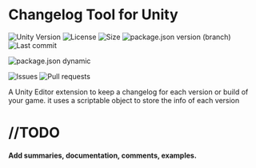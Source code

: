 # Changelog Tool for Unity

![Unity Version](https://img.shields.io/badge/Unity-2018.2%2B-blue?style=plastic) ![License](https://img.shields.io/github/license/ParkingLotGames/Changelog-Tool-for-Unity?style=plastic) ![Size](https://img.shields.io/github/repo-size/ParkingLotGames/Changelog-Tool-for-Unity?style=plastic) ![package.json version (branch)](https://img.shields.io/github/package-json/v/ParkingLotGames/Changelog-Tool-for-Unity/main?style=plastic) ![Last commit](https://img.shields.io/github/last-commit/ParkingLotGames/Changelog-Tool-for-Unity?style=plastic)

![package.json dynamic](https://img.shields.io/github/package-json/keywords/ParkingLotGames/Changelog-Tool-for-Unity?style=plastic)

![Issues](https://img.shields.io/github/issues-raw/ParkingLotGames/Changelog-Tool-for-Unity?style=plastic) ![Pull requests](https://img.shields.io/github/issues-pr-raw/ParkingLotGames/Changelog-Tool-for-Unity?style=plastic)

A Unity Editor extension to keep a changelog for each version or build of your game. it uses a scriptable object to store the info of each version

# //TODO

#### Add summaries, documentation, comments, examples.
